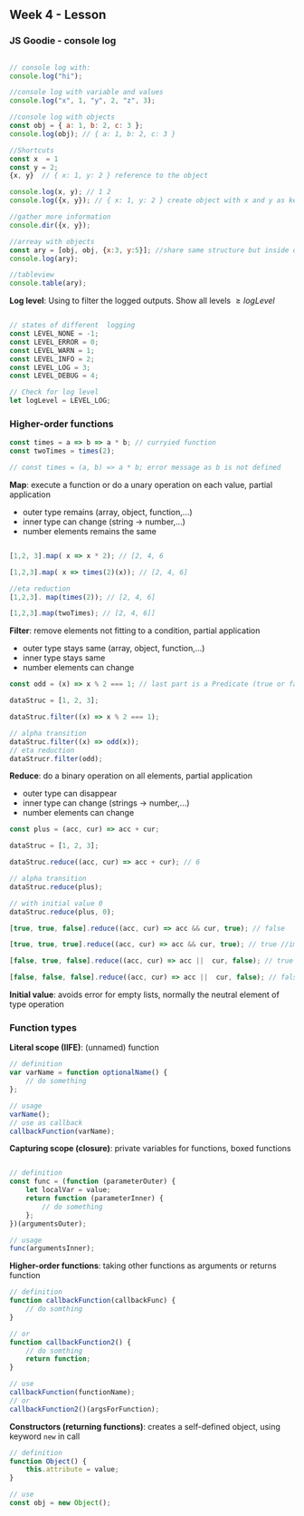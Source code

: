 ## Week 4 - Lesson

### JS Goodie  - console log

```javascript

// console log with:
console.log("hi");

//console log with variable and values
console.log("x", 1, "y", 2, "z", 3); 

//console log with objects
const obj = { a: 1, b: 2, c: 3 };
console.log(obj); // { a: 1, b: 2, c: 3 }

//Shortcuts
const x  = 1 
const y = 2;
{x, y}  // { x: 1, y: 2 } reference to the object

console.log(x, y); // 1 2
console.log({x, y}); // { x: 1, y: 2 } create object with x and y as keys

//gather more information
console.dir({x, y}); 

//arreay with objects
const ary = [obj, obj, {x:3, y:5}]; //share same structure but inside of an array
console.log(ary); 

//tableview
console.table(ary);
```

**Log level**: Using to filter the logged outputs. Show all levels $≥ logLevel$

```javascript

// states of different  logging
const LEVEL_NONE = -1;
const LEVEL_ERROR = 0;
const LEVEL_WARN = 1;
const LEVEL_INFO = 2;
const LEVEL_LOG = 3;
const LEVEL_DEBUG = 4;

// Check for log level
let logLevel = LEVEL_LOG;
```

### Higher-order functions


```javascript
const times = a => b => a * b; // curryied function
const twoTimes = times(2);

// const times = (a, b) => a * b; error message as b is not defined
```

**Map**: execute a function or do a unary operation on each value, partial application

- outer type remains (array, object, function,...)
- inner type can change (string -> number,...) 
- number elements remains the same

```javascript

[1,2, 3].map( x => x * 2); // [2, 4, 6

[1,2,3].map( x => times(2)(x)); // [2, 4, 6]

//eta reduction
[1,2,3]. map(times(2)); // [2, 4, 6]

[1,2,3].map(twoTimes); // [2, 4, 6]]
```

**Filter**: remove elements not fitting to a condition, partial application

- outer type stays same (array, object, function,...)
- inner type stays same
- number elements can change

```javascript
const odd = (x) => x % 2 === 1; // last part is a Predicate (true or false)

dataStruc = [1, 2, 3];

dataStruc.filter((x) => x % 2 === 1);

// alpha transition
dataStruc.filter((x) => odd(x));
// eta reduction
dataStrucr.filter(odd);
```

**Reduce**:  do a binary operation on all elements, partial application

- outer type can disappear
- inner type can change (strings -> number,...)
- number elements can change

```javascript
const plus = (acc, cur) => acc + cur;

dataStruc = [1, 2, 3];

dataStruc.reduce((acc, cur) => acc + cur); // 6

// alpha transition
dataStruc.reduce(plus);

// with initial value 0
dataStruc.reduce(plus, 0);

[true, true, false].reduce((acc, cur) => acc && cur, true); // false

[true, true, true].reduce((acc, cur) => acc && cur, true); // true //implementation of every

[false, true, false].reduce((acc, cur) => acc ||  cur, false); // true

[false, false, false].reduce((acc, cur) => acc ||  cur, false); // false //implementation of some

```

**Initial value**: avoids error for empty lists, normally the neutral element of type operation

### Function types

**Literal scope (IIFE)**: (unnamed) function

```javascript
// definition
var varName = function optionalName() {
    // do something
};

// usage
varName();
// use as callback
callbackFunction(varName);
```

**Capturing scope (closure)**: private variables for functions, boxed functions

```javascript

// definition
const func = (function (parameterOuter) {
    let localVar = value;
    return function (parameterInner) {
        // do something
    };
})(argumentsOuter);

// usage
func(argumentsInner);
```

**Higher-order functions**: taking other functions as arguments or returns function

```javascript
// definition
function callbackFunction(callbackFunc) {
    // do somthing
}

// or
function callbackFunction2() {
    // do somthing
    return function;
}

// use
callbackFunction(functionName);
// or
callbackFunction2()(argsForFunction);
```

**Constructors (returning functions)**: creates a self-defined object, using keyword `new` in call

```javascript
// definition
function Object() {
    this.attribute = value;
}

// use
const obj = new Object();
```
